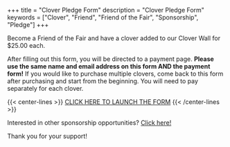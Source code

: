 +++
title = "Clover Pledge Form"
description = "Clover Pledge Form"
keywords = ["Clover", "Friend", "Friend of the Fair", "Sponsorship", "Pledge"]
+++

Become a Friend of the Fair and have a clover added to our Clover Wall for $25.00 each. 

After filling out this form, you will be directed to a payment page. **Please use the same name and email address on this form AND the payment form!** If you would like to purchase multiple clovers, come back to this form after purchasing and start from the beginning. You will need to pay separately for each clover.

{{< center-lines >}}
[CLICK HERE TO LAUNCH THE FORM](https://airtable.com/app2RVHVkheybD46S/pagsC8bdZzvfFtxuj/form)
{{< /center-lines >}}

Interested in other sponsorship opportunities? [Click here!](/sponsorship)

Thank you for your support!

